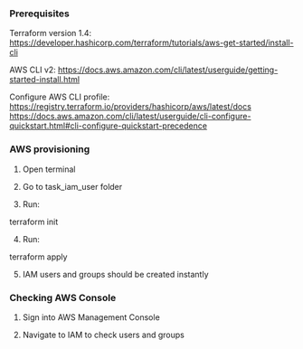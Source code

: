 ### Prerequisites

Terraform version 1.4:
<https://developer.hashicorp.com/terraform/tutorials/aws-get-started/install-cli>

AWS CLI v2:
<https://docs.aws.amazon.com/cli/latest/userguide/getting-started-install.html>

Configure AWS CLI profile:
<https://registry.terraform.io/providers/hashicorp/aws/latest/docs>
<https://docs.aws.amazon.com/cli/latest/userguide/cli-configure-quickstart.html#cli-configure-quickstart-precedence>



### AWS provisioning

1. Open terminal

2. Go to task_iam_user folder

3. Run:

terraform init

4. Run:

terraform apply

5. IAM users and groups should be created instantly


### Checking AWS Console 
1.  Sign into AWS Management Console

2.  Navigate to IAM to check users and groups

